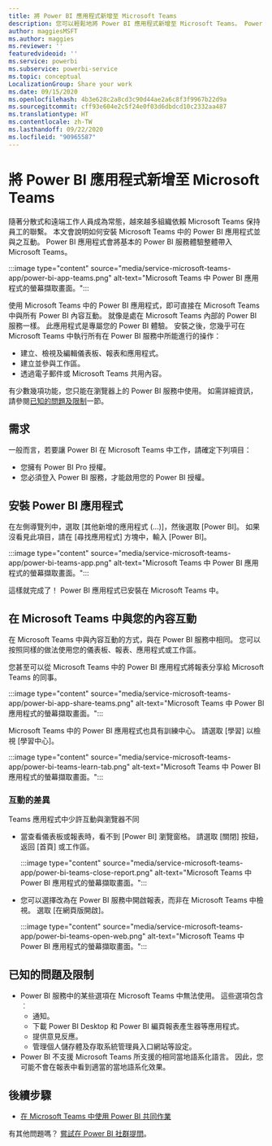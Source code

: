 ```yaml
---
title: 將 Power BI 應用程式新增至 Microsoft Teams
description: 您可以輕鬆地將 Power BI 應用程式新增至 Microsoft Teams。 Power BI 應用程式會將基本 Power BI 服務體驗整體帶入 Microsoft Teams。
author: maggiesMSFT
ms.author: maggies
ms.reviewer: ''
featuredvideoid: ''
ms.service: powerbi
ms.subservice: powerbi-service
ms.topic: conceptual
LocalizationGroup: Share your work
ms.date: 09/15/2020
ms.openlocfilehash: 4b3e628c2a8cd3c90d44ae2a6c8f3f9967b22d9a
ms.sourcegitcommit: cff93e604e2c5f24e0f03d6dbdcd10c2332aa487
ms.translationtype: HT
ms.contentlocale: zh-TW
ms.lasthandoff: 09/22/2020
ms.locfileid: "90965587"
---
```

# <a name="add-the-power-bi-app-to-microsoft-teams"></a>將 Power BI 應用程式新增至 Microsoft Teams

隨著分散式和遠端工作人員成為常態，越來越多組織依賴 Microsoft Teams 保持員工的聯繫。 本文會說明如何安裝 Microsoft Teams 中的 Power BI 應用程式並與之互動。 Power BI 應用程式會將基本的 Power BI 服務體驗整體帶入 Microsoft Teams。

:::image type="content" source="media/service-microsoft-teams-app/power-bi-app-teams.png" alt-text="Microsoft Teams 中 Power BI 應用程式的螢幕擷取畫面。":::

使用 Microsoft Teams 中的 Power BI 應用程式，即可直接在 Microsoft Teams 中與所有 Power BI 內容互動。 就像是處在 Microsoft Teams 內部的 Power BI 服務一樣。 此應用程式是專屬您的 Power BI 體驗。 安裝之後，您幾乎可在 Microsoft Teams 中執行所有在 Power BI 服務中所能進行的操作：

- 建立、檢視及編輯儀表板、報表和應用程式。
- 建立並參與工作區。
- 透過電子郵件或 Microsoft Teams 共用內容。

有少數幾項功能，您只能在瀏覽器上的 Power BI 服務中使用。 如需詳細資訊，請參閱[已知的問題及限制](#known-issues-and-limitations)一節。

## <a name="requirements"></a>需求

一般而言，若要讓 Power BI 在 Microsoft Teams 中工作，請確定下列項目：

- 您擁有 Power BI Pro 授權。
- 您必須登入 Power BI 服務，才能啟用您的 Power BI 授權。

## <a name="install-the-power-bi-app"></a>安裝 Power BI 應用程式

在左側導覽列中，選取 [其他新增的應用程式 (...)]，然後選取 [Power BI]。 如果沒看見此項目，請在 [尋找應用程式] 方塊中，輸入 [Power BI]。

:::image type="content" source="media/service-microsoft-teams-app/power-bi-teams-app.png" alt-text="Microsoft Teams 中 Power BI 應用程式的螢幕擷取畫面。":::

這樣就完成了！ Power BI 應用程式已安裝在 Microsoft Teams 中。

## <a name="interact-with-your-content-in-microsoft-teams"></a>在 Microsoft Teams 中與您的內容互動

在 Microsoft Teams 中與內容互動的方式，與在 Power BI 服務中相同。 您可以按照同樣的做法使用您的儀表板、報表、應用程式或工作區。 

您甚至可以從 Microsoft Teams 中的 Power BI 應用程式將報表分享給 Microsoft Teams 的同事。

:::image type="content" source="media/service-microsoft-teams-app/power-bi-app-share-teams.png" alt-text="Microsoft Teams 中 Power BI 應用程式的螢幕擷取畫面。":::

Microsoft Teams 中的 Power BI 應用程式也具有訓練中心。 請選取 [學習] 以檢視 [學習中心]。

:::image type="content" source="media/service-microsoft-teams-app/power-bi-teams-learn-tab.png" alt-text="Microsoft Teams 中 Power BI 應用程式的螢幕擷取畫面。":::

### <a name="differences-in-interactions"></a>互動的差異

Teams 應用程式中少許互動與瀏覽器不同

- 當查看儀表板或報表時，看不到 [Power BI] 瀏覽窗格。 請選取 [關閉] 按鈕，返回 [首頁] 或工作區。

    :::image type="content" source="media/service-microsoft-teams-app/power-bi-teams-close-report.png" alt-text="Microsoft Teams 中 Power BI 應用程式的螢幕擷取畫面。":::

- 您可以選擇改為在 Power BI 服務中開啟報表，而非在 Microsoft Teams 中檢視。 選取 [在網頁版開啟]。

    :::image type="content" source="media/service-microsoft-teams-app/power-bi-teams-open-web.png" alt-text="Microsoft Teams 中 Power BI 應用程式的螢幕擷取畫面。":::

## <a name="known-issues-and-limitations"></a>已知的問題及限制

- Power BI 服務中的某些選項在 Microsoft Teams 中無法使用。 這些選項包含︰
    - 通知。
    - 下載 Power BI Desktop 和 Power BI 編頁報表產生器等應用程式。
    - 提供意見反應。
    - 管理個人儲存體及存取系統管理員入口網站等設定。
- Power BI 不支援 Microsoft Teams 所支援的相同當地語系化語言。 因此，您可能不會在報表中看到適當的當地語系化效果。

## <a name="next-steps"></a>後續步驟

- [在 Microsoft Teams 中使用 Power BI 共同作業](service-collaborate-microsoft-teams.md)

有其他問題嗎？ [嘗試在 Power BI 社群提問](https://community.powerbi.com/)。
